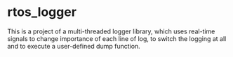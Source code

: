 # rtos_logger

This is a project of a multi-threaded logger library,
which uses real-time signals to change importance of each line of log,
to switch the logging at all
and to execute a user-defined dump function.
